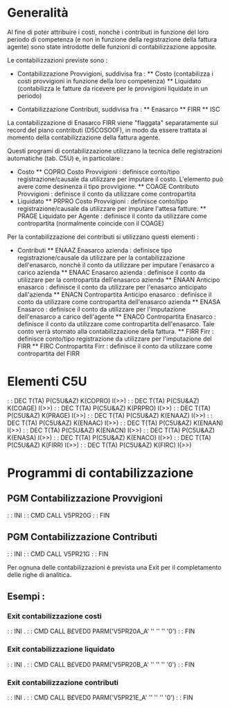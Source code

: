 # Generalità
Al fine di poter attribuire i costi, nonchè i contributi in funzione del loro periodo di competenza (e non in funzione della registrazione della fattura agente) sono state introdotte delle funzioni di contabilizzazione apposite.

Le contabilizzazioni previste sono : 
 * Contabilizzazione Provvigioni, suddivisa fra : 
 ** Costo (contabilizza i costi provvigioni in funzione della loro competenza)
 ** Liquidato (contabilizza le fatture da ricevere per le provvigioni liquidate in un periodo)

 * Contabilizzazione Contributi, suddivisa fra : 
 ** Enasarco
 ** FIRR
 ** ISC

La contabilizzazione di Enasarco FIRR viene "flaggata" separatamente sul record del piano contributi (D5COSO0F), in modo da essere trattata al momento della contabilizzazione della fattura agente.

Questi programi di contabilizzazione utilizzano la tecnica delle registrazioni automatiche (tab. C5U) e, in particolare : 
 * Costo
 ** COPRO   Costo Provvigioni :  definisce conto/tipo registrazione/causale da utilizzare per imputare il costo. L'elemento può avere come desinenza il tipo provvigione.
 ** COAGE   Contributo Provvigioni :  definisce il conto da utilizzare come contropartita
 * Liquidato
 ** PRPRO   Costo Provvigioni :  definisce conto/tipo registrazione/causale da utilizzare per imputare l'attesa fatture.
 ** PRAGE   Liquidato per Agente :  definisce il conto da utilizzare come contropartita (normalmente coincide con il COAGE)

Per la contabilizzazione dei contributi si utilizzano questi elementi : 
 * Contributi
 ** ENAAZ   Enasarco azienda :  definisce tipo registrazione/causale da utilizzare per la contabilizzazione dell'enasarco, nonchè il conto da utilizzare per imputare l'enasarco a carico azienda
 ** ENAAC   Enasarco azienda :  definisce il conto da utilizzare per la contropartita dell'enasarco azienda
 ** ENAAN   Anticipo enasarco :  definisce il conto da utilizzare per l'enasarco anticipato dall'azienda
 ** ENACN   Contropartita Anticipo enasarco :  definisce il conto da utilizzare come contropartita dell'enasarco azienda
 ** ENASA   Enasarco :  definisce il conto da utilizzare per l'imputazione dell'enasarco a carico dell'agente
 ** ENACO   Contropartita Enasarco :   definisce il conto da utilizzare come contropartita dell'enasarco. Tale conto verrà stornato alla contabilizzazione della fattura.
 ** FIRR    Firr :  definisce conto/tipo registrazione da utilizzare per l'imputazione del FIRR
 ** FIRC    Contropartita Firr :   definisce il conto da utilizzare come contropartita del FIRR

# Elementi C5U
 :  : DEC T(TA) P(C5U&AZ) K(COPRO) I(>>)
 :  : DEC T(TA) P(C5U&AZ) K(COAGE) I(>>)
 :  : DEC T(TA) P(C5U&AZ) K(PRPRO) I(>>)
 :  : DEC T(TA) P(C5U&AZ) K(PRAGE) I(>>)
 :  : DEC T(TA) P(C5U&AZ) K(ENAAZ) I(>>)
 :  : DEC T(TA) P(C5U&AZ) K(ENAAC) I(>>)
 :  : DEC T(TA) P(C5U&AZ) K(ENAAN) I(>>)
 :  : DEC T(TA) P(C5U&AZ) K(ENACN) I(>>)
 :  : DEC T(TA) P(C5U&AZ) K(ENASA) I(>>)
 :  : DEC T(TA) P(C5U&AZ) K(ENACO) I(>>)
 :  : DEC T(TA) P(C5U&AZ) K(FIRR)  I(>>)
 :  : DEC T(TA) P(C5U&AZ) K(FIRC)  I(>>)

# Programmi di contabilizzazione
## PGM Contabilizzazione Provvigioni
 :  : INI
 :  : CMD CALL V5PR20G
 :  : FIN
## PGM Contabilizzazione Contributi
 :  : INI
 :  : CMD CALL V5PR21G
 :  : FIN

Per ognuna delle contabilizzazioni è prevista una Exit per il completamento delle righe di analitica.
## Esempi : 
### Exit contabilizzazione costi
 :  : INI .
 :  : CMD CALL B£VED0 PARM('V5PR20A_A' '' '' '' '0')
 :  : FIN
### Exit contabilizzazione liquidato
 :  : INI .
 :  : CMD CALL B£VED0 PARM('V5PR20B_A' '' '' '' '0')
 :  : FIN
### Exit contabilizzazione contributi
 :  : INI .
 :  : CMD CALL B£VED0 PARM('V5PR21E_A' '' '' '' '0')
 :  : FIN
